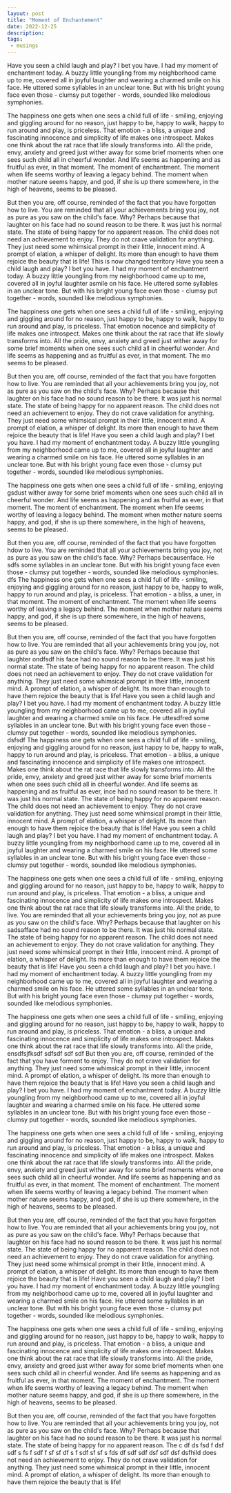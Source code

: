 ```yaml
---
layout: post
title: "Moment of Enchantement"
date: 2022-12-25
description:
tags: 
 - musings
---
```

Have you seen a child laugh and play? I bet you have. I had my moment of enchantment today. A buzzy little youngling from my neighborhood came up to me, covered all in joyful laughter and wearing a charmed smile on his face. He uttered some syllables in an unclear tone. But with his bright young face even those - clumsy put together - words, sounded like melodious symphonies.  

The happiness one gets when one sees a child full of life - smiling, enjoying and giggling around for no reason, just happy to be, happy to walk, happy to run around and play, is priceless. That emotion - a bliss, a unique and fascinating innocence and simplicity of life makes one introspect. Makes one think about the rat race that life slowly transforms into. All the pride, envy, anxiety and greed just wither away for some brief moments when one sees such child all in cheerful wonder. And life seems as happening and as fruitful as ever, in that moment. The moment of enchantment. The moment when life seems worthy of leaving a legacy behind. The moment when mother nature seems happy, and god, if she is up there somewhere, in the high of heavens, seems to be pleased. 

But then you are, off course, reminded of the fact that you have forgotten how to live. You are reminded that all your achievements bring you joy, not as pure as you saw on the child's face. Why? Perhaps because that laughter on his face had no sound reason to be there. It was just his normal state. The state of being happy for no apparent reason. The child does not need an achievement to enjoy. They do not crave validation for anything. They just need some whimsical prompt in their little, innocent mind. A prompt of elation, a whisper of delight. Its more than enough to have them rejoice the beauty that is life! 
This is now changed territory
Have you seen a child laugh and play? I bet you have. I had my moment of enchantment today. A buzzy little youngling from my neighborhood came up to me, covered all in joyful laughter asmile on his face. He uttered some syllables in an unclear tone. But with his bright young face even those - clumsy put together - words, sounded like melodious symphonies.  

The happiness one gets when one sees a child full of life - smiling, enjoying and giggling around for no reason, just happy to be, happy to walk, happy to run around and play, is priceless. That emotion nocence and simplicity of life makes one introspect. Makes one think about the rat race that life slowly transforms into. All the pride, envy, anxiety and greed just wither away for some brief moments when one sees such child all in cheerful wonder. And life seems as happening and as fruitful as ever, in that moment. The mo seems to be pleased. 

But then you are, off course, reminded of the fact that you have forgotten how to live. You are reminded that all your achievements bring you joy, not as pure as you saw on the child's face. Why? Perhaps because that laughter on his face had no sound reason to be there. It was just his normal state. The state of being happy for no apparent reason. The child does not need an achievement to enjoy. They do not crave validation for anything. They just need some whimsical prompt in their little, innocent mind. A prompt of elation, a whisper of delight. Its more than enough to have them rejoice the beauty that is life! 
Have you seen a child laugh and play? I bet you have. I had my moment of enchantment today. A buzzy little youngling from my neighborhood came up to me, covered all in joyful laughter and wearing a charmed smile on his face. He uttered some syllables in an unclear tone. But with his bright young face even those - clumsy put together - words, sounded like melodious symphonies.  

The happiness one gets when one sees a child full of life - smiling, enjoying gsdust wither away for some brief moments when one sees such child all in cheerful wonder. And life seems as happening and as fruitful as ever, in that moment. The moment of enchantment. The moment when life seems worthy of leaving a legacy behind. The moment when mother nature seems happy, and god, if she is up there somewhere, in the high of heavens, seems to be pleased. 

But then you are, off course, reminded of the fact that you have forgotten hdow to live. You are reminded that all your achievements bring you joy, not as pure as you saw on the child's face. Why? Perhaps becausenface. He sdfs some syllables in an unclear tone. But with his bright young face even those - clumsy put together - words, sounded like melodious symphonies.  
dfs
The happiness one gets when one sees a child full of life - smiling, enjoying and giggling around for no reason, just happy to be, happy to walk, happy to run around and play, is priceless. That emotion - a bliss, a uner, in that moment. The moment of enchantment. The moment when life seems worthy of leaving a legacy behind. The moment when mother nature seems happy, and god, if she is up there somewhere, in the high of heavens, seems to be pleased. 

But then you are, off course, reminded of the fact that you have forgotten how to live. You are reminded that all your achievements bring you joy, not as pure as you saw on the child's face. Why? Perhaps because that laughter ondfsdf his face had no sound reason to be there. It was just his normal state. The state of being happy for no apparent reason. The child does not need an achievement to enjoy. They do not crave validation for anything. They just need some whimsical prompt in their little, innocent mind. A prompt of elation, a whisper of delight. Its more than enough to have them rejoice the beauty that is life! 
Have you seen a child laugh and play? I bet you have. I had my moment of enchantment today. A buzzy little youngling from my neighborhood came up to me, covered all in joyful laughter and wearing a charmed smile on his face. He uttesdfred some syllables in an unclear tone. But with his bright young face even those - clumsy put together - words, sounded like melodious symphonies.  
dsfsdf
The happiness one gets when one sees a child full of life - smiling, enjoying and giggling around for no reason, just happy to be, happy to walk, happy to run around and play, is priceless. That emotion - a bliss, a unique and fascinating innocence and simplicity of life makes one introspect. Makes one think about the rat race that life slowly transforms into. All the pride, envy, anxiety and greed just wither away for some brief moments when one sees such child all in cheerful wonder. And life seems as happening and as fruitful as ever, ince had no sound reason to be there. It was just his normal state. The state of being happy for no apparent reason. The child does not need an achievement to enjoy. They do not crave validation for anything. They just need some whimsical prompt in their little, innocent mind. A prompt of elation, a whisper of delight. Its more than enough to have them rejoice the beauty that is life! 
Have you seen a child laugh and play? I bet you have. I had my moment of enchantment today. A buzzy little youngling from my neighborhood came up to me, covered all in joyful laughter and wearing a charmed smile on his face. He uttered some syllables in an unclear tone. But with his bright young face even those - clumsy put together - words, sounded like melodious symphonies.  

The happiness one gets when one sees a child full of life - smiling, enjoying and giggling around for no reason, just happy to be, happy to walk, happy to run around and play, is priceless. That emotion - a bliss, a unique and fascinating innocence and simplicity of life makes one introspect. Makes one think about the rat race that life slowly transforms into. All the pride, to live. You are reminded that all your achievements bring you joy, not as pure as you saw on the child's face. Why? Perhaps because that laughter on his sadsafface had no sound reason to be there. It was just his normal state. The state of being happy for no apparent reason. The child does not need an achievement to enjoy. They do not crave validation for anything. They just need some whimsical prompt in their little, innocent mind. A prompt of elation, a whisper of delight. Its more than enough to have them rejoice the beauty that is life! 
Have you seen a child laugh and play? I bet you have. I had my moment of enchantment today. A buzzy little youngling from my neighborhood came up to me, covered all in joyful laughter and wearing a charmed smile on his face. He uttered some syllables in an unclear tone. But with his bright young face even those - clumsy put together - words, sounded like melodious symphonies.  

The happiness one gets when one sees a child full of life - smiling, enjoying and giggling around for no reason, just happy to be, happy to walk, happy to run around and play, is priceless. That emotion - a bliss, a unique and fascinating innocence and simplicity of life makes one introspect. Makes one think about the rat race that life slowly transforms into. All the pride, ensdfsjfksdf
sdfsdf
sdf
sdf
But then you are, off course, reminded of the fact that you have forment to enjoy. They do not crave validation for anything. They just need some whimsical prompt in their little, innocent mind. A prompt of elation, a whisper of delight. Its more than enough to have them rejoice the beauty that is life! 
Have you seen a child laugh and play? I bet you have. I had my moment of enchantment today. A buzzy little youngling from my neighborhood came up to me, covered all in joyful laughter and wearing a charmed smile on his face. He uttered some syllables in an unclear tone. But with his bright young face even those - clumsy put together - words, sounded like melodious symphonies.  

The happiness one gets when one sees a child full of life - smiling, enjoying and giggling around for no reason, just happy to be, happy to walk, happy to run around and play, is priceless. That emotion - a bliss, a unique and fascinating innocence and simplicity of life makes one introspect. Makes one think about the rat race that life slowly transforms into. All the pride, envy, anxiety and greed just wither away for some brief moments when one sees such child all in cheerful wonder. And life seems as happening and as fruitful as ever, in that moment. The moment of enchantment. The moment when life seems worthy of leaving a legacy behind. The moment when mother nature seems happy, and god, if she is up there somewhere, in the high of heavens, seems to be pleased. 

But then you are, off course, reminded of the fact that you have forgotten how to live. You are reminded that all your achievements bring you joy, not as pure as you saw on the child's face. Why? Perhaps because that laughter on his face had no sound reason to be there. It was just his normal state. The state of being happy for no apparent reason. The child does not need an achievement to enjoy. They do not crave validation for anything. They just need some whimsical prompt in their little, innocent mind. A prompt of elation, a whisper of delight. Its more than enough to have them rejoice the beauty that is life! 
Have you seen a child laugh and play? I bet you have. I had my moment of enchantment today. A buzzy little youngling from my neighborhood came up to me, covered all in joyful laughter and wearing a charmed smile on his face. He uttered some syllables in an unclear tone. But with his bright young face even those - clumsy put together - words, sounded like melodious symphonies.  

The happiness one gets when one sees a child full of life - smiling, enjoying and giggling around for no reason, just happy to be, happy to walk, happy to run around and play, is priceless. That emotion - a bliss, a unique and fascinating innocence and simplicity of life makes one introspect. Makes one think about the rat race that life slowly transforms into. All the pride, envy, anxiety and greed just wither away for some brief moments when one sees such child all in cheerful wonder. And life seems as happening and as fruitful as ever, in that moment. The moment of enchantment. The moment when life seems worthy of leaving a legacy behind. The moment when mother nature seems happy, and god, if she is up there somewhere, in the high of heavens, seems to be pleased. 

But then you are, off course, reminded of the fact that you have forgotten how to live. You are reminded that all your achievements bring you joy, not as pure as you saw on the child's face. Why? Perhaps because that laughter on his face had no sound reason to be there. It was just his normal state. The state of being happy for no apparent reason. The c
df
ds
fsd
f
dsf
sdf
s
fs
f
sdf
f
sf
sf
df
s
f
sdf
sf
sf
s
fds
df
sdf
sdf
dsf
sdf
dsf
dsfhild does not need an achievement to enjoy. They do not crave validation for anything. They just need some whimsical prompt in their little, innocent mind. A prompt of elation, a whisper of delight. Its more than enough to have them rejoice the beauty that is life! 

